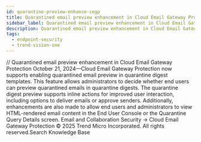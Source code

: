 ```yaml
---
id: quarantine-preview-enhance-cegp
title: Quarantined email preview enhancement in Cloud Email Gateway Protection
sidebar_label: Quarantined email preview enhancement in Cloud Email Gateway Protection
description: Quarantined email preview enhancement in Cloud Email Gateway Protection
tags:
  - endpoint-security
  - trend-vision-one
---
```


/*<![CDATA[*/ $('#title').html($('meta[name=map-description]').attr('content')); /*]]>*/ Quarantined email preview enhancement in Cloud Email Gateway Protection October 21, 2024—Cloud Email Gateway Protection now supports enabling quarantined email preview in quarantine digest templates. This feature allows administrators to decide whether end users can preview quarantined emails in quarantine digests. The quarantine digest preview supports inline actions for improved user interaction, including options to deliver emails or approve senders. Additionally, enhancements are also made to allow end users and administrators to view HTML-rendered email content in the End User Console or the Quarantine Query Details screen. Email and Collaboration Security → Cloud Email Gateway Protection © 2025 Trend Micro Incorporated. All rights reserved.Search Knowledge Base